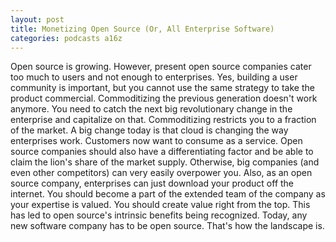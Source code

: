 ```yaml
---
layout: post
title: Monetizing Open Source (Or, All Enterprise Software)
categories: podcasts a16z
---
```

Open source is growing. However, present open source companies cater too much to users and not enough to enterprises. Yes, building a user community is important, but you cannot use the same strategy to take the product commercial. Commoditizing the previous generation doesn't work anymore. You need to catch the next big revolutionary change in the enterprise and capitalize on that. Commoditizing restricts you to a fraction of the market. A big change today is that cloud is changing the way enterprises work. Customers now want to consume as a service. Open source companies should also have a differentiating factor and be able to claim the lion's share of the market supply. Otherwise, big companies (and even other competitors) can very easily overpower you. Also, as an open source company, enterprises can just download your product off the internet. You should become a part of the extended team of the company as your expertise is valued. You should create value right from the top. This has led to open source's intrinsic benefits being recognized. Today, any new software company has to be open source. That's how the landscape is.
